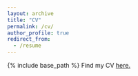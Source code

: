 ```yaml
---
layout: archive
title: "CV"
permalink: /cv/
author_profile: true
redirect_from:
  - /resume
---
```


{% include base_path %}
Find my CV [here.](http://lcolosi.github.io/files/lcolosi_CV.pdf)
